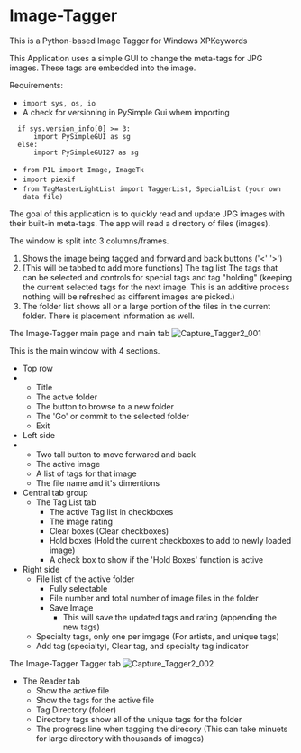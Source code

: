 # Image-Tagger
This is a Python-based Image Tagger for Windows XPKeywords

This Application uses a simple GUI to change the meta-tags for JPG images.
These tags are embedded into the image.

Requirements:
* `import sys, os, io`
* A check for versioning in PySimple Gui whem importing
```
  if sys.version_info[0] >= 3:
      import PySimpleGUI as sg
  else:
      import PySimpleGUI27 as sg
```
* `from PIL import Image, ImageTk`
* `import piexif`
* `from TagMasterLightList import TaggerList, SpecialList (your own data file)`


The goal of this application is to quickly read and update JPG images with their built-in meta-tags.  The app will read a directory of files (images). 

The window is split into 3 columns/frames. 
1) Shows the image being tagged and forward and back buttons ('<' '>')
2) [This will be tabbed to add more functions] The tag list The tags that can be selected and controls for special tags and tag "holding" (keeping the current selected tags for the next image.  This is an additive process nothing will be refreshed as different images are picked.)
3) The folder list shows all or a large portion of the files in the current folder.  There is placement information as well.


The Image-Tagger main page and main tab
![Capture_Tagger2_001](https://github.com/user-attachments/assets/95beb3b9-7e8e-4fd7-8f7e-da68d2abe251)


This is the main window with 4 sections.
* Top row
* *  Title
  *  The actve folder
  *  The button to browse to a new folder
  *  The 'Go' or commit to the selected folder
  *  Exit
* Left side
* * Two tall button to move forwared and back
  * The active image
  * A list of tags for that image
  * The file name and it's dimentions
* Central tab group
  * The Tag List tab
    * The active Tag list in checkboxes
    * The image rating
    * Clear boxes (Clear checkboxes)
    * Hold boxes (Hold the current checkboxes to add to newly loaded image)
    * A check box to show if the 'Hold Boxes' function is active
* Right side
  * File list of the active folder
    * Fully selectable
    * File number and total number of image files in the folder
    * Save Image
      * This will save the updated tags and rating (appending the new tags)
  * Specialty tags, only one per imgage (For artists, and unique tags)
  * Add tag (specialty), Clear tag, and specialty tag indicator      


The Image-Tagger Tagger tab
![Capture_Tagger2_002](https://github.com/user-attachments/assets/c2cc3fd4-cbb2-413a-b721-87c6ab9b5594)



* The Reader tab
  * Show the active file
  * Show the tags for the active file
  * Tag Directory (folder)
  * Directory tags show all of the unique tags for the folder
  * The progress line when tagging the direcory (This can take minuets for large directory with thousands of images)
